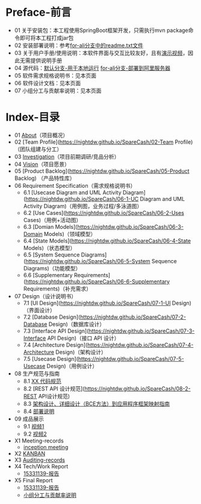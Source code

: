 # Preface-前言

- 01 关于安装包：本工程使用SpringBoot框架开发，只需执行mvn package命令即可将本工程打成jar包
- 02 安装部署说明：参考[for-ali分支中的readme.txt文件](https://github.com/NightDW/SpareCash/blob/for-ali/readme.txt)
- 03 关于用户手册/使用说明：本软件界面与交互比较友好，且有[演示视频](https://www.bilibili.com/video/av56580737/)，因此无需提供说明手册
- 04 源代码：[默认分支-用于本地运行](https://github.com/NightDW/SpareCash/tree/master) [for-ali分支-部署到阿里服务器](https://github.com/NightDW/SpareCash/tree/for-ali)
- 05 软件需求规格说明书：见本页面
- 06 软件设计文档：见本页面
- 07 小组分工与贡献率说明：见本页面


# Index-目录

- 01 [About](https://nightdw.github.io/SpareCash/01-About)（项目概况）
- 02 [Team Profile](https://nightdw.github.io/SpareCash/02-Team Profile)（团队组建与分工）
- 03 [Investigation](https://nightdw.github.io/SpareCash/03-Investigation)（项目前期调研/竞品分析）
- 04 [Vision](https://nightdw.github.io/SpareCash/04-Vision)（项目愿景）
- 05 [Product Backlog](https://nightdw.github.io/SpareCash/05-Product Backlog) （产品特性库）
- 06 Requirement Specification（需求规格说明书）
  - 6.1 [Usecase Diagram and UML Activity Diagram](https://nightdw.github.io/SpareCash/06-1-UC Diagram and UML Activity Diagram)（用例图，业务过程/多泳道图）
  - 6.2 [Use Cases](https://nightdw.github.io/SpareCash/06-2-Uses Cases)（用例+活动图）
  - 6.3 [Domian Models](https://nightdw.github.io/SpareCash/06-3-Domain Models)（领域模型）
  - 6.4 [State Models](https://nightdw.github.io/SpareCash/06-4-State Models)（状态模型）
  - 6.5 [System Sequence Diagrams](https://nightdw.github.io/SpareCash/06-5-System Sequence Diagrams)（功能模型）
  - 6.6 [Supplementary Requirements](https://nightdw.github.io/SpareCash/06-6-Supplementary Requirements)（补充需求）
- 07 Design（设计说明书）
  - 7.1 [UI Design](https://nightdw.github.io/SpareCash/07-1-UI Design)（界面设计）
  - 7.2 [Database Design](https://nightdw.github.io/SpareCash/07-2-Database Design)（数据库设计）
  - 7.3 [Interface API Design](https://nightdw.github.io/SpareCash/07-3-Interface API Design)（接口 API 设计）
  - 7.4 [Architecture Design](https://nightdw.github.io/SpareCash/07-4-Architecture Design)（架构设计）
  - 7.5 [Usecase Design](https://nightdw.github.io/SpareCash/07-5-Usecase Design)（用例设计）
- 08 生产规范与指南
  - 8.1 [XX 代码规范](https://nightdw.github.io/SpareCash/08-1-XX代码规范)
  - 8.2 [REST API 设计规范](https://nightdw.github.io/SpareCash/08-2-REST API设计规范)
  - 8.3 [架构设计、详细设计（BCE方法）到应用程序框架映射指南](https://nightdw.github.io/SpareCash/08-3-映射指南)
  - 8.4 [部署说明](https://nightdw.github.io/SpareCash/08-4-部署说明)
- 09 成品展示
  - 9.1 [视频1](https://nightdw.github.io/SpareCash/09-1-视频1)
  - 9.2 [视频2](https://nightdw.github.io/SpareCash/09-2-视频2)
- X1 Meeting-records
  - [inception meeting](https://nightdw.github.io/SpareCash/X1-1-Meeting)
- X2 [KANBAN](https://nightdw.github.io/SpareCash/X2-KANBAN)
- X3 [Auditing-records](https://nightdw.github.io/SpareCash/X3-Auditing-records)
- X4 Tech/Work Report
  - [15331139-报告](https://nightdw.github.io/SpareCash/X4-1-15331139-报告)
- X5 Final Report
  - [15331139-报告](https://nightdw.github.io/SpareCash/X5-1-15331139-报告)
  - [小组分工与贡献率说明](https://nightdw.github.io/SpareCash/X5-2-分工与贡献率说明)
